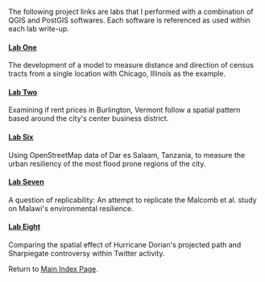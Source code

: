 The following project links are labs that I performed with a combination of QGIS and PostGIS softwares. Each software is referenced as used within each lab write-up. 

#### [Lab One](lab_1/aa_chicago_lab.md)
The development of a model to measure distance and direction of census tracts from a single location with Chicago, Illinois as the example.

#### [Lab Two](lab_2/aa_burlington_lab.md)
Examining if rent prices in Burlington, Vermont follow a spatial pattern based around the city's center business district.

#### [Lab Six](lab_6/aa_dar_lab.md)
Using OpenStreetMap data of Dar es Salaam, Tanzania, to measure the urban resiliency of the most flood prone regions of the city. 

#### [Lab Seven](lab_7/aa_malawi.md)
A question of replicability: An attempt to replicate the Malcomb et al. study on Malawi's environmental resilience.  

#### [Lab Eight](lab_8/aa_twitter_index.md)
Comparing the spatial effect of Hurricane Dorian's projected path and Sharpiegate controversy within Twitter activity.

Return to [Main Index Page](../index.md).
